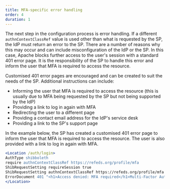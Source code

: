 ```yaml
---
title: MFA-specific error handling
order: 4
duration: 1
---
```


The next step in the configuration process is error handling. If a different `authnContextClassRef` value is used 
other than what is requested by the SP, the IdP must return an error to the SP. There are a number of reasons why 
this may occur and can include misconfiguration of the IdP or the SP. In this case, Apache blocks further access to the 
user's session with a standard 401 error page. It is the responsibility of the SP to handle this error and inform the 
user that MFA is required to access the resource.

Customised 401 error pages are encouraged and can be created to suit the needs of the SP. Additional instructions 
can include:

- Informing the user that MFA is required to access the resource (this is usually due to MFA being requested by the 
  SP but not being supported by the IdP)
- Providing a link to log in again with MFA
- Redirecting the user to a different page
- Providing a contact email address for the IdP's service desk
- Providing a link to the SP's support page

In the example below, the SP has created a customised 401 error page to inform the user that MFA is required to access the resource. The user is also provided with a link to log in again with MFA.

```apache
<Location /auth/login>
AuthType shibboleth
require authnContextClassRef https://refeds.org/profile/mfa
ShibRequestSetting requireSession true
ShibRequestSetting authnContextClassRef https://refeds.org/profile/mfa
ErrorDocument 401 "<h1>Access denied: MFA required</h1>Multi-Factor Authentication is required to access this resource, but you have logged in without MFA confirmed.<p>You can try <a href=\"/Shibboleth.sso/Login?target=/auth/login&authnContextClassRef=https://refeds.org/profile/mfa\">logging in again with MFA</a>."
</Location>
```